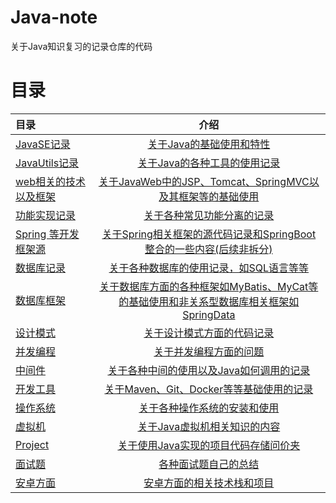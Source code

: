 # Java-note
关于Java知识复习的记录仓库的代码

# 目录

| 目录                       |                                       介绍                                        |
|:-------------------------|:-------------------------------------------------------------------------------:|
| [JavaSE记录](JavaSE)       |                       [关于Java的基础使用和特性](JavaSE/JavaSE.md)                        |
| [JavaUtils记录](JavaUtils) |                  [关于Java的各种工具的使用记录](JavaUtils%2FJavaUtils.md)                   |
| [web相关的技术以及框架](JavaWeb)  |       [关于JavaWeb中的JSP、Tomcat、SpringMVC以及其框架等的基础使用](JavaWeb%2FJavaWeb.md)        |
| [功能实现记录](Function)       |                     [关于各种常见功能分离的记录](Function%2FFunction.md)                     |
| [Spring 等开发框架源](Frame)   |         [关于Spring相关框架的源代码记录和SpringBoot整合的一些内容(后续非拆分)](Frame%2FFrame.md)         |
| [数据库记录](DBUse)           |                     [关于各种数据库的使用记录，如SQL语言等等](DBUse/DBUse.md)                     |
| [数据库框架](DBFrame)         | [关于数据库方面的各种框架如MyBatis、MyCat等的基础使用和非关系型数据库相关框架如SpringData](DBFrame%2FDBFrame.md) |
| [设计模式](DesignMode)       |                   [关于设计模式方面的代码记录](DesignMode%2FDesignMode.md)                   |
| [并发编程](Concurrent)       |                    [关于并发编程方面的问题](Concurrent%2FConcurrent.md)                    |
| [中间件](MiddleWare)        |              [关于各种中间的使用以及Java如何调用的记录](MiddleWare%2FMiddleWare.md)               |
| [开发工具](Tools)            |                  [关于Maven、Git、Docker等等基础使用的记录](Tools/Tools.md)                  |
| [操作系统](OS)               |                           [关于各种操作系统的安装和使用](OS/OS.md)                            |
| [虚拟机](Jvm)               |                         [关于Java虚拟机相关知识的内容](Jvm/Jvm.md)                          |
| [Project](Project)       |                  [关于使用Java实现的项目代码存储问价夹](Project%2FProject.md)                   |
| [面试题](FaceQA)            |                         [各种面试题自己的总结](FaceQA/FaceQA.md)                          |
| [安卓方面](Android)          |                       [安卓方面的相关技术栈和项目](Android/Android.md)                       |





